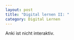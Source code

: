 ```yaml
---
layout: post
title: "Digital lernen II: "
category: Digital Lernen
---
```

Anki ist nicht interaktiv.